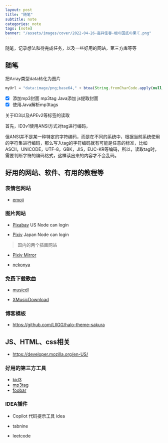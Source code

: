 ```yaml
---
layout: post
title: "随笔"
subtitle: note
categories: note
tags: [note]
banner: "/assets/images/cover/2022-04-26-嘉祥佳春-根の国底の果て.png"
---
```


随笔，记录想法和待完成任务，以及一些好用的网站，第三方库等等

<!--more-->

## 随笔

把Array类型data转化为图片

```js
myUrl = "data:image/png;base64," + btoa(String.fromCharCode.apply(null, new Uint8Array(tag.tags.picture.data)));
```

- [x] 添加mp3封面 mp3tag Java添加 js提取封面
- [x] 使用Java解析mp3tags

关于ID3以及APEv2等标签的读取

首先，ID3v1使用ANSI方式对tag进行编码，

但ANSI并不是某一种特定的字符编码，而是在不同的系统中，根据当前系统使用的字符集进行编码，那么写入tag的字符编码就有可能是任意的标准，比如ASCII，UNICODE，UTF-8，GBK，JIS，EUC-KR等编码，所以，读取tag时，需要判断字符的编码格式，这样读出来的内容才不会乱码。

## 好用的网站、软件、有用的教程等

### 表情包网站

- [emoji](https://emojipedia.org/star/)

### 图片网站

- [Pixabay]( https://pixabay.com/ ) US Node can login

- [Pixiv](https://www.pixiv.net/ ) Japan Node can login

> 国内的两个插画网站

- [Pixiv Mirror](https://pixivel.moe/) 

- [nekonya](https://nekonya.fun)

### 免费下载歌曲

- [musicdl](https://github.com/CharlesPikachu/musicdl)

- [XMusicDownload](https://github.com/jadepeng/XMusicDownloader)

### 博客模板

- https://github.com/LIlGG/halo-theme-sakura

## JS、HTML、css相关

- https://developer.mozilla.org/en-US/

### 好用的第三方工具

- [kid3](https://kid3.kde.org/)
- [mp3tag](https://www.mp3tag.de/en/)
- [foobar](https://www.foobar2000.org/)

### IDEA插件

- Copilot 代码提示工具 idea

- tabnine

- leetcode
